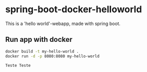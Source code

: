 # spring-boot-docker-helloworld
This is a 'hello world'-webapp, made with spring boot.

## Run app with docker
``` bash
docker build -t my-hello-world .
docker run -d -p 8080:8080 my-hello-world
```

``` bash
Teste Teste 
```

